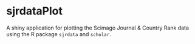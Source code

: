 # sjrdataPlot
A shiny application for plotting the Scimago Journal & Country Rank data using the R package `sjrdata` and `scholar`.
